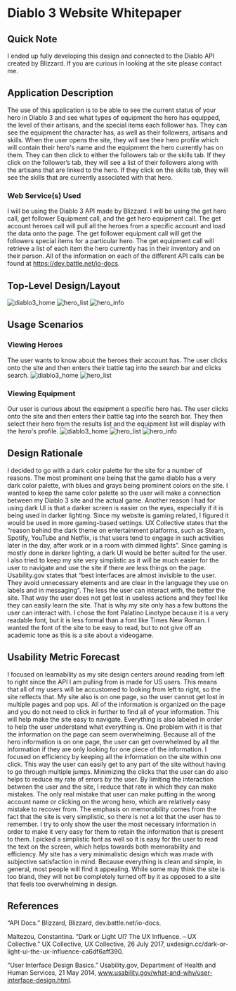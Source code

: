 # Diablo 3 Website Whitepaper

## Quick Note
I ended up fully developing this design and connected to the Diablo API created by Blizzard. If you are curious in looking at the site please contact me.

## Application Description
The use of this application is to be able to see the current status of your hero in Diablo 3 and see what types of equipment the hero has equipped, the level of their artisans, and the special items each follower has. They can see the equipment the character has, as well as their followers, artisans and skills. When the user opens the site, they will see their hero profile which will contain their hero's name and the equipment the hero currently has on them. They can then click to either the followers tab or the skills tab. If they click on the follower’s tab, they will see a list of their followers along with the artisans that are linked to the hero. If they click on the skills tab, they will see the skills that are currently associated with that hero.

### Web Service(s) Used
I will be using the Diablo 3 API made by Blizzard. I will be using the get hero call, get follower Equipment call, and the get hero equipment call. The get account heroes call will pull all the heroes from a specific account and load the data onto the page. The get follower equipment call will get the followers special items for a particular hero. The get equipment call will retrieve a list of each item the hero currently has in their inventory and on their person.  All of the information on each of the different API calls can be found at https://dev.battle.net/io-docs.

## Top-Level Design/Layout
![diablo3_home](https://github.com/szafiris/Portfolio/blob/master/diablo3_home.PNG)
![hero_list](https://github.com/szafiris/Portfolio/blob/master/hero_list.PNG)
![hero_info](https://github.com/szafiris/Portfolio/blob/master/hero_info.PNG)

## Usage Scenarios

### Viewing Heroes
The user wants to know about the heroes their account has. The user clicks onto the site and then enters their battle tag into the search bar and clicks search.
![diablo3_home](https://github.com/szafiris/Portfolio/blob/master/diablo3_home.PNG)
![hero_list](https://github.com/szafiris/Portfolio/blob/master/hero_list.PNG)

### Viewing Equipment
Our user is curious about the equipment a specific hero has. The user clicks onto the site and then enters their battle tag into the search bar. They then select their hero from the results list and the equipment list will display with the hero's profile.
![diablo3_home](https://github.com/szafiris/Portfolio/blob/master/diablo3_home.PNG)
![hero_list](https://github.com/szafiris/Portfolio/blob/master/hero_list.PNG)
![hero_info](https://github.com/szafiris/Portfolio/blob/master/hero_info.PNG)

## Design Rationale
I decided to go with a dark color palette for the site for a number of reasons. The most prominent one being that the game diablo has a very dark color palette, with blues and grays being prominent colors on the site. I wanted to keep the same color palette so the user will make a connection between my Diablo 3 site and the actual game. Another reason I had for using dark UI is that a darker screen is easier on the eyes, especially if it is being used in darker lighting. Since my website is gaming related, I figured it would be used in more gaming-based settings. UX Collective states that the “reason behind the dark theme on entertainment platforms, such as Steam, Spotify, YouTube and Netflix, is that users tend to engage in such activities later in the day, after work or in a room with dimmed lights”. Since gaming is mostly done in darker lighting, a dark UI would be better suited for the user. I also tried to keep my site very simplistic as it will be much easier for the user to navigate and use the site if there are less things on the page. Usability.gov states that “best interfaces are almost invisible to the user. They avoid unnecessary elements and are clear in the language they use on labels and in messaging”. The less the user can interact with, the better the site. That way the user does not get lost in useless actions and they feel like they can easily learn the site. That is why my site only has a few buttons the user can interact with. I chose the font Palatino Linotype because it is a very readable font, but it is less formal than a font like Times New Roman. I wanted the font of the site to be easy to read, but to not give off an academic tone as this is a site about a videogame.

## Usability Metric Forecast
I focused on learnability as my site design centers around reading from left to right since the API I am pulling from is made for US users. This means that all of my users will be accustomed to looking from left to right, so the site reflects that. My site also is on one page, so the user cannot get lost in multiple pages and pop ups. All of the information is organized on the page and you do not need to click in further to find all of your information. This will help make the site easy to navigate. Everything is also labeled in order to help the user understand what everything is. One problem with it is that the information on the page can seem overwhelming. Because all of the hero information is on one page, the user can get overwhelmed by all the information if they are only looking for one piece of the information. I focused on efficiency by keeping all the information on the site within one click. This way the user can easily get to any part of the site without having to go through multiple jumps. Minimizing the clicks that the user can do also helps to reduce my rate of errors by the user. By limiting the interaction between the user and the site, I reduce that rate in which they can make mistakes. The only real mistake that user can make putting in the wrong account name or clicking on the wrong hero, which are relatively easy mistake to recover from. The emphasis on memorability comes from the fact that the site is very simplistic, so there is not a lot that the user has to remember. I try to only show the user the most necessary information in order to make it very easy for them to retain the information that is present to them. I picked a simplistic font as well so it is easy for the user to read the text on the screen, which helps towards both memorability and efficiency. My site has a very minimalistic design which was made with subjective satisfaction in mind. Because everything is clean and simple, in general, most people will find it appealing. While some may think the site is too bland, they will not be completely turned off by it as opposed to a site that feels too overwhelming in design.

## References
“API Docs.” Blizzard, Blizzard, dev.battle.net/io-docs.

Maltezou, Constantina. “Dark or Light UI? The UX Influence. – UX Collective.” UX Collective, UX Collective, 26 July 2017, uxdesign.cc/dark-or-light-ui-the-ux-influence-ca6df6aff390.

“User Interface Design Basics.” Usability.gov, Department of Health and Human Services, 21 May 2014, www.usability.gov/what-and-why/user-interface-design.html.
